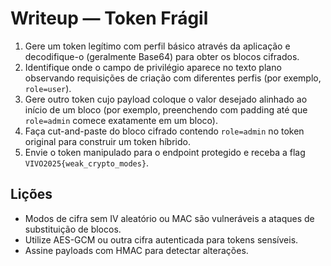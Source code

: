# Writeup — Token Frágil

1. Gere um token legítimo com perfil básico através da aplicação e decodifique-o (geralmente Base64) para obter os blocos cifrados.
2. Identifique onde o campo de privilégio aparece no texto plano observando requisições de criação com diferentes perfis (por exemplo, `role=user`).
3. Gere outro token cujo payload coloque o valor desejado alinhado ao início de um bloco (por exemplo, preenchendo com padding até que `role=admin` comece exatamente em um bloco).
4. Faça cut-and-paste do bloco cifrado contendo `role=admin` no token original para construir um token híbrido.
5. Envie o token manipulado para o endpoint protegido e receba a flag `VIVO2025{weak_crypto_modes}`.

## Lições
- Modos de cifra sem IV aleatório ou MAC são vulneráveis a ataques de substituição de blocos.
- Utilize AES-GCM ou outra cifra autenticada para tokens sensíveis.
- Assine payloads com HMAC para detectar alterações.
